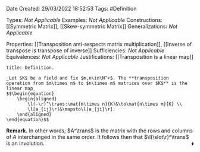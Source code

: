 <div class="topSpace"></div>

Date Created: 29/03/2022 18:52:53
Tags: #Definition

Types: _Not Applicable_
Examples: _Not Applicable_
Constructions: [[Symmetric Matrix]], [[Skew-symmetric Matrix]]
Generalizations: _Not Applicable_

Properties: [[Transposition anti-respects matrix multiplication]], [[Inverse of transpose is transpose of inverse]]
Sufficiencies: _Not Applicable_
Equivalences: _Not Applicable_
Justifications: [[Transposition is a linear map]]

``` ad-Definition
title: Definition.

_Let $K$ be a field and fix $m,n\in\N^+$. The **transposition operation from $m\times n$ to $n\times m$ matrices over $K$** is the linear map_
$$\begin{equation}
    \begin{aligned}
        \l(-\r)^\trans:\mat{m\times n}{K}&\to\mat{n\times m}{K} \\
        \l[a_{ij}\r]&\mapsto\l[a_{ji}\r].
    \end{aligned}
\end{equation}$$

```

**Remark.** In other words, $A^\trans$ is the matrix with the rows and columns of $A$ interchanged in the same order. It follows then that $\l(\slot\r)^\trans$ is an involution.<span style="float:right;">$\blacklozenge$</span>
